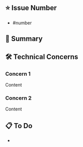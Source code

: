 
## ⭐️ Issue Number

- #number

## 🚩 Summary



## 🛠️ Technical Concerns

### Concern 1

Content

### Concern 2

Content

## 📋 To Do

- 
